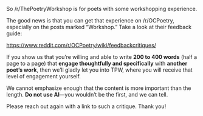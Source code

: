So /r/ThePoetryWorkshop is for poets with some workshopping experience.

The good news is that you can get that experience on /r/OCPoetry,
especially on the posts marked “Workshop.” Take a look at their feedback
guide:

https://www.reddit.com/r/OCPoetry/wiki/feedbackcritiques/

If you show us that you’re willing and able to write **200 to 400
words** (half a page to a page) that **engage thoughtfully and
specifically** with **another poet’s work**, then we’ll gladly let you
into TPW, where you will receive that level of engagement yourself.

We cannot emphasize enough that the content is more important than the
length. **Do not use AI**—you wouldn’t be the first, and we can tell.

Please reach out again with a link to such a critique. Thank you!
